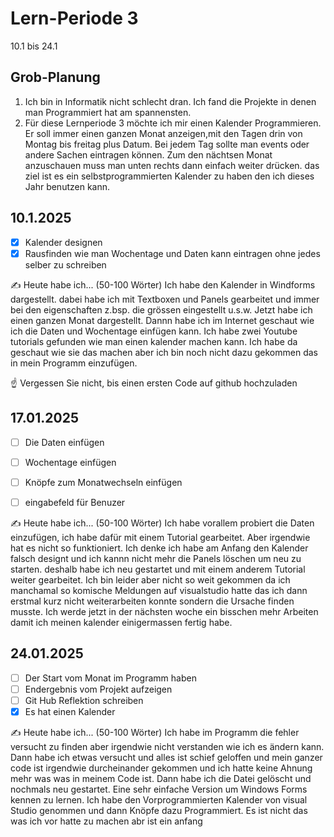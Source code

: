 # Lern-Periode 3

10.1 bis 24.1

## Grob-Planung

1. Ich bin in Informatik nicht schlecht dran. Ich fand die Projekte in denen man Programmiert hat am spannensten.
4. Für diese Lernperiode 3 möchte ich mir einen Kalender Programmieren. Er soll immer einen ganzen Monat anzeigen,mit den Tagen drin von Montag bis freitag plus Datum. Bei jedem Tag sollte man events oder andere Sachen eintragen können. Zum den nächtsen Monat anzuschauen muss man unten rechts dann einfach weiter drücken. das ziel ist es ein selbstprogrammierten Kalender zu haben den ich dieses Jahr benutzen kann.
## 10.1.2025

- [x] Kalender designen
- [x] Rausfinden wie man Wochentage und Daten kann eintragen ohne jedes selber zu schreiben

✍️ Heute habe ich... (50-100 Wörter)
Ich habe den Kalender in Windforms dargestellt. dabei habe ich mit Textboxen und Panels gearbeitet und immer bei den eigenschaften z.bsp. die grössen eingestellt u.s.w. Jetzt habe ich einen ganzen Monat dargestellt. Dannn habe ich im Internet geschaut wie ich die Daten und Wochentage einfügen kann. Ich habe zwei Youtube tutorials gefunden wie man einen kalender machen kann. Ich habe da geschaut wie sie das machen aber ich bin noch nicht dazu gekommen das in mein Programm einzufügen.

☝️ Vergessen Sie nicht, bis einen ersten Code auf github hochzuladen

## 17.01.2025

- [ ] Die Daten einfügen
- [ ] Wochentage einfügen
- [ ] Knöpfe zum Monatwechseln einfügen
- [ ] eingabefeld für Benuzer


✍️ Heute habe ich... (50-100 Wörter)
Ich habe vorallem probiert die Daten einzufügen, ich habe dafür mit einem Tutorial gearbeitet. Aber irgendwie hat es nicht so funktioniert. Ich denke ich habe am Anfang den Kalender falsch designt und ich kannn nicht mehr die Panels löschen um neu zu starten. deshalb habe ich neu gestartet und mit einem anderem Tutorial weiter gearbeitet. Ich bin leider aber nicht so weit gekommen da ich manchamal so komische Meldungen auf visualstudio hatte das ich dann erstmal kurz nicht weiterarbeiten konnte sondern die Ursache finden musste. Ich werde jetzt in der nächsten woche ein bisschen mehr Arbeiten damit ich meinen kalender einigermassen fertig habe.

## 24.01.2025

- [ ] Der Start vom Monat im Programm haben
- [ ] Endergebnis vom Projekt aufzeigen
- [ ] Git Hub Reflektion schreiben
- [x] Es hat einen Kalender

✍️ Heute habe ich... (50-100 Wörter)
Ich habe im Programm die fehler versucht zu finden aber irgendwie nicht verstanden wie ich es ändern kann. Dann habe ich etwas versucht und alles ist schief geloffen und mein ganzer code ist irgendwie durcheinander gekommen und ich hatte keine Ahnung mehr was was in meinem Code ist. Dann habe ich die Datei gelöscht und nochmals neu gestartet. Eine sehr einfache Version um Windows Forms kennen zu lernen. Ich habe den Vorprogrammierten Kalender von visual Studio genommen und dann Knöpfe dazu Programmiert. Es ist nicht das was ich vor hatte zu machen abr ist ein anfang


